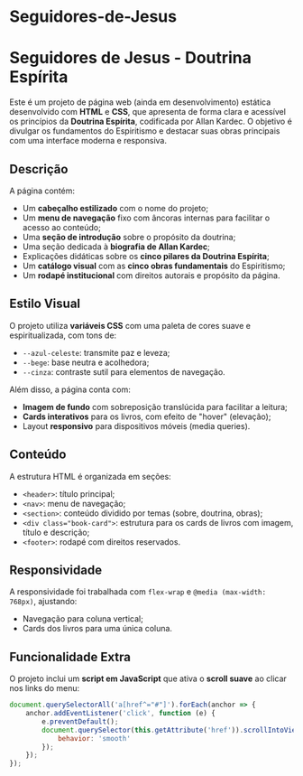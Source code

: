 # Seguidores-de-Jesus
# Seguidores de Jesus - Doutrina Espírita

Este é um projeto de página web (ainda em desenvolvimento) estática desenvolvido com **HTML** e **CSS**, que apresenta de forma clara e acessível os princípios da **Doutrina Espírita**, codificada por Allan Kardec. O objetivo é divulgar os fundamentos do Espiritismo e destacar suas obras principais com uma interface moderna e responsiva.

## Descrição

A página contém:

- Um **cabeçalho estilizado** com o nome do projeto;
- Um **menu de navegação** fixo com âncoras internas para facilitar o acesso ao conteúdo;
- Uma **seção de introdução** sobre o propósito da doutrina;
- Uma seção dedicada à **biografia de Allan Kardec**;
- Explicações didáticas sobre os **cinco pilares da Doutrina Espírita**;
- Um **catálogo visual** com as **cinco obras fundamentais** do Espiritismo;
- Um **rodapé institucional** com direitos autorais e propósito da página.

## Estilo Visual

O projeto utiliza **variáveis CSS** com uma paleta de cores suave e espiritualizada, com tons de:

- `--azul-celeste`: transmite paz e leveza;
- `--bege`: base neutra e acolhedora;
- `--cinza`: contraste sutil para elementos de navegação.

Além disso, a página conta com:

- **Imagem de fundo** com sobreposição translúcida para facilitar a leitura;
- **Cards interativos** para os livros, com efeito de "hover" (elevação);
- Layout **responsivo** para dispositivos móveis (media queries).

## Conteúdo

A estrutura HTML é organizada em seções:

- `<header>`: título principal;
- `<nav>`: menu de navegação;
- `<section>`: conteúdo dividido por temas (sobre, doutrina, obras);
- `<div class="book-card">`: estrutura para os cards de livros com imagem, título e descrição;
- `<footer>`: rodapé com direitos reservados.

## Responsividade

A responsividade foi trabalhada com `flex-wrap` e `@media (max-width: 768px)`, ajustando:

- Navegação para coluna vertical;
- Cards dos livros para uma única coluna.

## Funcionalidade Extra

O projeto inclui um **script em JavaScript** que ativa o **scroll suave** ao clicar nos links do menu:

```js
document.querySelectorAll('a[href^="#"]').forEach(anchor => {
    anchor.addEventListener('click', function (e) {
        e.preventDefault();
        document.querySelector(this.getAttribute('href')).scrollIntoView({
            behavior: 'smooth'
        });
    });
});

